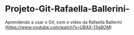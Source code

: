 # Projeto-Git-Rafaella-Ballerini-
Aprendendo a usar o Git, com o vídeo da Rafaella Ballerini (https://www.youtube.com/watch?v=UBAX-13g8OM)

